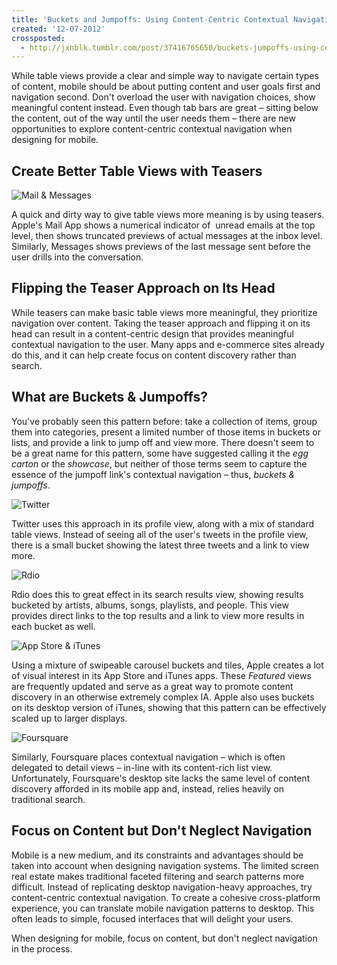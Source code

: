 ```yaml
---
title: 'Buckets and Jumpoffs: Using Content-Centric Contextual Navigation'
created: '12-07-2012'
crossposted:
  - http://jxnblk.tumblr.com/post/37416765650/buckets-jumpoffs-using-content-centric
---
```


While table views provide a clear and simple way to navigate certain types of content, mobile should be about putting content and user goals first and navigation second. Don't overload the user with navigation choices, show meaningful content instead. Even though tab bars are great – sitting below the content, out of the way until the user needs them – there are new opportunities to explore content-centric contextual navigation when designing for mobile.


## Create Better Table Views with Teasers

![Mail & Messages](http://jxnblk.s3.amazonaws.com/assets/images/Buckets-Mail-Messages.png)

A quick and dirty way to give table views more meaning is by using teasers. Apple's Mail App shows a numerical indicator of &nbsp;unread emails at the top level, then shows truncated previews of actual messages at the inbox level. Similarly, Messages shows previews of the last message sent before the user drills into the conversation.

## Flipping the Teaser Approach on Its Head

While teasers can make basic table views more meaningful, they prioritize navigation over content. Taking the teaser approach and flipping it on its head can result in a content-centric design that provides meaningful contextual navigation to the user. Many apps and e-commerce sites already do this, and it can help create focus on content discovery rather than search.

## What are Buckets & Jumpoffs?

You've probably seen this pattern before: take a collection of items, group them into categories, present a limited number of those items in buckets or lists, and provide a link to jump off and view more. There doesn't seem to be a great name for this pattern, some have suggested calling it the _egg carton_&nbsp;or the _showcase_, but neither of those terms seem to capture the essence of the jumpoff link's contextual navigation – thus, _buckets & jumpoffs_.

![Twitter](http://jxnblk.s3.amazonaws.com/assets/images/Buckets-Twitter.png)

Twitter uses this approach in its profile view, along with a mix of standard table views. Instead of seeing all of the user's tweets in the profile view, there is a small bucket showing the latest three tweets and a link to view more.

![Rdio](http://jxnblk.s3.amazonaws.com/assets/images/Buckets-Rdio.png)

Rdio does this to great effect in its search results view, showing results bucketed by artists, albums, songs, playlists, and people. This view provides direct links to the top results and a link to view more results in each bucket as well.

![App Store & iTunes](http://jxnblk.s3.amazonaws.com/assets/images/Buckets-AppStore-iTunes.png)

Using a mixture of swipeable carousel buckets and tiles, Apple creates a lot of visual interest in its App Store and iTunes apps. These _Featured_&nbsp;views are frequently updated and serve as a great way to promote content discovery in an otherwise extremely complex IA. Apple also uses buckets on its desktop version of iTunes, showing that this pattern can be effectively scaled up to larger displays.

![Foursquare](http://jxnblk.s3.amazonaws.com/assets/images/Buckets-Foursquare.png)

Similarly, Foursquare places contextual navigation – which is often delegated to detail views – in-line with its content-rich list view. Unfortunately, Foursquare's desktop site lacks the same level of content discovery afforded in its mobile app and, instead, relies heavily on traditional search.

## Focus on Content but Don't Neglect Navigation

Mobile is a new medium, and its constraints and advantages should be taken into account when designing navigation systems. The limited screen real estate makes traditional faceted filtering and search patterns more difficult. Instead of replicating desktop navigation-heavy approaches, try content-centric contextual navigation. To create a cohesive cross-platform experience, you can translate mobile navigation patterns to desktop. This often leads to simple, focused interfaces that will delight your users.

When designing for mobile, focus on content, but don't neglect navigation in the process.


